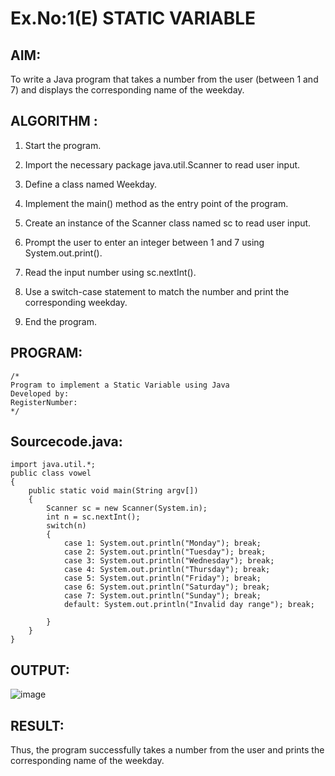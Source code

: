 # Ex.No:1(E)  STATIC VARIABLE

## AIM:
To write a Java program that takes a number from the user (between 1 and 7) and displays the corresponding name of the weekday.

## ALGORITHM :
1.	Start the program.

2. Import the necessary package java.util.Scanner to read user input.

3. Define a class named Weekday.

4. Implement the main() method as the entry point of the program.

5. Create an instance of the Scanner class named sc to read user input.

6. Prompt the user to enter an integer between 1 and 7 using System.out.print().

7. Read the input number using sc.nextInt().

8. Use a switch-case statement to match the number and print the corresponding weekday.

9. End the program.



## PROGRAM:
 ```
/*
Program to implement a Static Variable using Java
Developed by: 
RegisterNumber:  
*/
```

## Sourcecode.java:

```
import java.util.*;
public class vowel
{
    public static void main(String argv[])
    {
        Scanner sc = new Scanner(System.in);
        int n = sc.nextInt();
        switch(n)
        {
            case 1: System.out.println("Monday"); break;
            case 2: System.out.println("Tuesday"); break;
            case 3: System.out.println("Wednesday"); break;
            case 4: System.out.println("Thursday"); break;
            case 5: System.out.println("Friday"); break;
            case 6: System.out.println("Saturday"); break;
            case 7: System.out.println("Sunday"); break;
            default: System.out.println("Invalid day range"); break;
            
        }
    }
}
```

## OUTPUT:
![image](https://github.com/user-attachments/assets/d120539f-bc6b-489b-922a-e837d1edb23a)



## RESULT:
Thus, the program successfully takes a number from the user and prints the corresponding name of the weekday.
